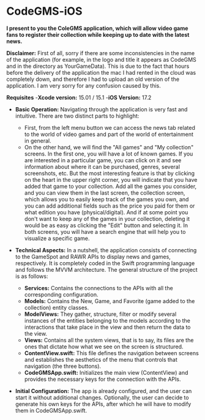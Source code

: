# CodeGMS-iOS

**I present to you the ColeGMS application, which will allow video game fans to register their collection while keeping up to date with the latest news.**

**Disclaimer:** First of all, sorry if there are some inconsistencies in the name of the application (for example, in the logo and title it appears as CodeGMS and in the directory as YourGameData). This is due to the fact that hours before the delivery of the application the mac I had rented in the cloud was completely down, and therefore I had to upload an old version of the application. I am very sorry for any confusion caused by this.

**Requisites**
-**Xcode version:** 15.01 / 15.1
-**iOS Version:** 17.2

- **Basic Operation:**
  Navigating through the application is very fast and intuitive. There are two distinct parts to highlight:
    - First, from the left menu button we can access the news tab related to the world of video games and part of the world of entertainment in general.
    - On the other hand, we will find the "All games" and "My collection" screens. In the first one, you will have a lot of known games. If you are interested in a particular game, you can click on it and see information about where it can be purchased, genres, several screenshots, etc. But the most interesting feature is that by clicking on the heart in the upper right corner, you will indicate that you have added that game to your collection. Add all the games you consider, and you can view them in the last screen, the collection screen, which allows you to easily keep track of the games you own, and you can add additional fields such as the price you paid for them or what edition you have (physical/digital). And if at some point you don't want to keep any of the games in your collection, deleting it would be as easy as clicking the "Edit" button and selecting it. In both screens, you will have a search engine that will help you to visualize a specific game.

- **Technical Aspects:**
  In a nutshell, the application consists of connecting to the GameSpot and RAWR APIs to display news and games, respectively. It is completely coded in the Swift programming language and follows the MVVM architecture. The general structure of the project is as follows:

  - **Services:** Contains the connections to the APIs with all the corresponding configuration.
  - **Models:** Contains the New, Game, and Favorite (game added to the collection) entity classes.
  - **ModelViews:** They gather, structure, filter or modify several instances of the entities belonging to the models according to the interactions that take place in the view and then return the data to the view.
  - **Views:** Contains all the system views, that is to say, its files are the ones that dictate how what we see on the screen is structured.
  - **ContentView.swift:** This file defines the navigation between screens and establishes the aesthetics of the menu that controls that navigation (the three buttons).
  - **CodeGMSApp.swift:** Initializes the main view (ContentView) and provides the necessary keys for the connection with the APIs.

- **Initial Configuration:**
  The app is already configured, and the user can start it without additional changes. Optionally, the user can decide to generate his own keys for the APIs, after which he will have to modify them in CodeGMSApp.swift.
